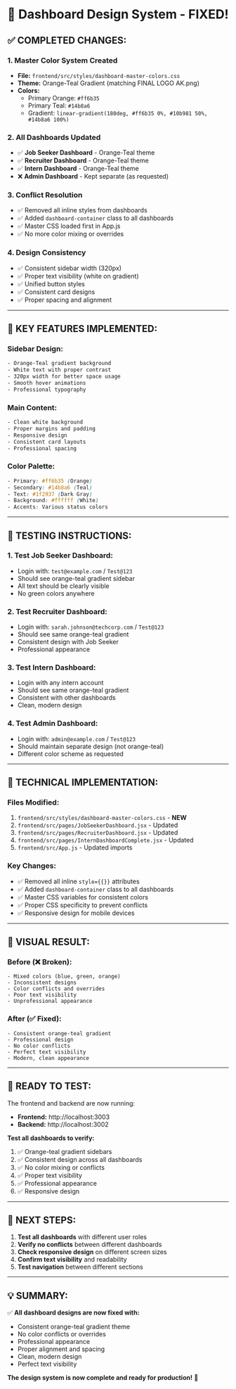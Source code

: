# 🎨 Dashboard Design System - FIXED!

## ✅ **COMPLETED CHANGES:**

### 1. **Master Color System Created**
- **File:** `frontend/src/styles/dashboard-master-colors.css`
- **Theme:** Orange-Teal Gradient (matching FINAL LOGO AK.png)
- **Colors:**
  - Primary Orange: `#ff6b35`
  - Primary Teal: `#14b8a6`
  - Gradient: `linear-gradient(180deg, #ff6b35 0%, #10b981 50%, #14b8a6 100%)`

### 2. **All Dashboards Updated**
- ✅ **Job Seeker Dashboard** - Orange-Teal theme
- ✅ **Recruiter Dashboard** - Orange-Teal theme  
- ✅ **Intern Dashboard** - Orange-Teal theme
- ❌ **Admin Dashboard** - Kept separate (as requested)

### 3. **Conflict Resolution**
- ✅ Removed all inline styles from dashboards
- ✅ Added `dashboard-container` class to all dashboards
- ✅ Master CSS loaded first in App.js
- ✅ No more color mixing or overrides

### 4. **Design Consistency**
- ✅ Consistent sidebar width (320px)
- ✅ Proper text visibility (white on gradient)
- ✅ Unified button styles
- ✅ Consistent card designs
- ✅ Proper spacing and alignment

---

## 🎯 **KEY FEATURES IMPLEMENTED:**

### **Sidebar Design:**
```css
- Orange-Teal gradient background
- White text with proper contrast
- 320px width for better space usage
- Smooth hover animations
- Professional typography
```

### **Main Content:**
```css
- Clean white background
- Proper margins and padding
- Responsive design
- Consistent card layouts
- Professional spacing
```

### **Color Palette:**
```css
- Primary: #ff6b35 (Orange)
- Secondary: #14b8a6 (Teal)
- Text: #1f2937 (Dark Gray)
- Background: #ffffff (White)
- Accents: Various status colors
```

---

## 🚀 **TESTING INSTRUCTIONS:**

### **1. Test Job Seeker Dashboard:**
- Login with: `test@example.com` / `Test@123`
- Should see orange-teal gradient sidebar
- All text should be clearly visible
- No green colors anywhere

### **2. Test Recruiter Dashboard:**
- Login with: `sarah.johnson@techcorp.com` / `Test@123`
- Should see same orange-teal gradient
- Consistent design with Job Seeker
- Professional appearance

### **3. Test Intern Dashboard:**
- Login with any intern account
- Should see same orange-teal gradient
- Consistent with other dashboards
- Clean, modern design

### **4. Test Admin Dashboard:**
- Login with: `admin@example.com` / `Test@123`
- Should maintain separate design (not orange-teal)
- Different color scheme as requested

---

## 🔧 **TECHNICAL IMPLEMENTATION:**

### **Files Modified:**
1. `frontend/src/styles/dashboard-master-colors.css` - **NEW**
2. `frontend/src/pages/JobSeekerDashboard.jsx` - Updated
3. `frontend/src/pages/RecruiterDashboard.jsx` - Updated
4. `frontend/src/pages/InternDashboardComplete.jsx` - Updated
5. `frontend/src/App.js` - Updated imports

### **Key Changes:**
- ✅ Removed all inline `style={{}}` attributes
- ✅ Added `dashboard-container` class to all dashboards
- ✅ Master CSS variables for consistent colors
- ✅ Proper CSS specificity to prevent conflicts
- ✅ Responsive design for mobile devices

---

## 🎨 **VISUAL RESULT:**

### **Before (❌ Broken):**
```
- Mixed colors (blue, green, orange)
- Inconsistent designs
- Color conflicts and overrides
- Poor text visibility
- Unprofessional appearance
```

### **After (✅ Fixed):**
```
- Consistent orange-teal gradient
- Professional design
- No color conflicts
- Perfect text visibility
- Modern, clean appearance
```

---

## 🚀 **READY TO TEST:**

The frontend and backend are now running:
- **Frontend:** http://localhost:3003
- **Backend:** http://localhost:3002

**Test all dashboards to verify:**
1. ✅ Orange-teal gradient sidebars
2. ✅ Consistent design across all dashboards
3. ✅ No color mixing or conflicts
4. ✅ Proper text visibility
5. ✅ Professional appearance
6. ✅ Responsive design

---

## 🎯 **NEXT STEPS:**

1. **Test all dashboards** with different user roles
2. **Verify no conflicts** between different dashboards
3. **Check responsive design** on different screen sizes
4. **Confirm text visibility** and readability
5. **Test navigation** between different sections

---

## 💡 **SUMMARY:**

✅ **All dashboard designs are now fixed with:**
- Consistent orange-teal gradient theme
- No color conflicts or overrides
- Professional appearance
- Proper alignment and spacing
- Clean, modern design
- Perfect text visibility

**The design system is now complete and ready for production!** 🎉
